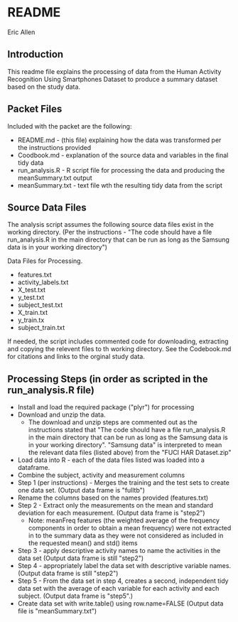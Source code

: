 README
================
Eric Allen

Introduction
------------

This readme file explains the processing of data from the Human Activity Recognition Using Smartphones Dataset to produce a summary dataset based on the study data.

Packet Files
------------

Included with the packet are the following:

-   README.md - (this file) explaining how the data was transformed per the instructions provided
-   Coodbook.md - explanation of the source data and variables in the final tidy data
-   run\_analysis.R - R script file for processing the data and producing the meanSummary.txt output
-   meanSummary.txt - text file wth the resulting tidy data from the script

Source Data Files
-----------------

The analysis script assumes the following source data files exist in the working directory. (Per the instructions - "The code should have a file run\_analysis.R in the main directory that can be run as long as the Samsung data is in your working directory")

Data Files for Processing.

-   features.txt
-   activity\_labels.txt
-   X\_test.txt
-   y\_test.txt
-   subject\_test.txt
-   X\_train.txt
-   y\_train.tx
-   subject\_train.txt

If needed, the script includes commented code for downloading, extracting and copying the relevent files to th working directory. See the Codebook.md for citations and links to the orginal study data.

Processing Steps (in order as scripted in the run\_analysis.R file)
-------------------------------------------------------------------

-   Install and load the required package ("plyr") for processing
-   Download and unzip the data.
    -   The download and unzip steps are commented out as the instructions stated that "The code should have a file run\_analysis.R in the main directory that can be run as long as the Samsung data is in your working directory". "Samsung data" is interpreted to mean the relevant data files (listed above) from the "FUCI HAR Dataset.zip"
-   Load data into R - each of the data files listed was loaded into a dataframe.
-   Combine the subject, activity and measurement columns
-   Step 1 (per instructions) - Merges the training and the test sets to create one data set. (Output data frame is "fulltb")
-   Rename the columns based on the names provided (features.txt)
-   Step 2 - Extract only the measurements on the mean and standard deviation for each measurement. (Output data frame is "step2")
    -   Note: meanFreq features (the weighted average of the frequency components in order to obtain a mean frequency) were not extracted in to the summary data as they were not considered as included in the requested mean() and std() items
-   Step 3 - apply descriptive activity names to name the activities in the data set (Output data frame is still "step2")
-   Step 4 - appropriately label the data set with descriptive variable names. (Output data frame is still "step2")
-   Step 5 - From the data set in step 4, creates a second, independent tidy data set with the average of each variable for each activity and each subject. (Output data frame is "step5".)
-   Create data set with write.table() using row.name=FALSE (Output data file is "meanSummary.txt")
